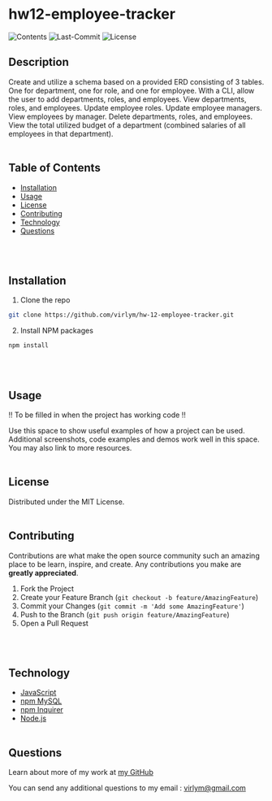 # **hw12-employee-tracker**
  ![Contents](https://img.shields.io/github/languages/top/virlym/hw12-employee-tracker)
  ![Last-Commit](https://img.shields.io/github/last-commit/virlym/hw12-employee-tracker)
  ![License](https://img.shields.io/github/license/virlym/hw12-employee-tracker)
  ## **Description**
  
  Create and utilize a schema based on a provided ERD consisting of 3 tables. One for department, one for role, and one for employee. With a CLI, allow the user to add departments, roles, and employees. View departments, roles, and employees. Update employee roles. Update employee managers. View employees by manager. Delete departments, roles, and employees. View the total utilized budget of a department (combined salaries of all employees in that department).
  <br><br>
  
  ## **Table of Contents**
  
  * [Installation](#Installation)
  * [Usage](#Usage)
  * [License](#License)
  * [Contributing](#Contributing)
  * [Technology](#Technology)
  * [Questions](#Questions)
  
  <br><br>
  
  ## **Installation**
  
  1. Clone the repo
  ```sh
  git clone https://github.com/virlym/hw-12-employee-tracker.git
  ``` 
  2. Install NPM packages
  ```sh
  npm install
  ```
  <br><br>
  
  ## **Usage**
  !! To be filled in when the project has working code !!
  
  Use this space to show useful examples of how a project can be used. Additional screenshots, code examples and demos work well in this space. You may also link to more resources.
  <br><br>
  
  ## **License**
  
  Distributed under the MIT License.
  <br><br>
  
  ## **Contributing**
  Contributions are what make the open source community such an amazing place to be learn, inspire, and create. Any contributions you make are **greatly appreciated**.
  
  1. Fork the Project
  2. Create your Feature Branch (`git checkout -b feature/AmazingFeature`)
  3. Commit your Changes (`git commit -m 'Add some AmazingFeature'`)
  4. Push to the Branch (`git push origin feature/AmazingFeature`)
  5. Open a Pull Request
  
  <br><br>
  
  ## **Technology**
  - [JavaScript](https://www.javascript.com/)
  - [npm MySQL](https://www.npmjs.com/package/mysql)
  - [npm Inquirer](https://www.npmjs.com/package/inquirer)
  - [Node.js](https://nodejs.org/en/)
  <br><br>
  
  ## **Questions**
  Learn about more of my work at [my GitHub](https://github.com/virlym)
  
  You can send any additional questions to my email : virlym@gmail.com
  <br><br><br><br>
